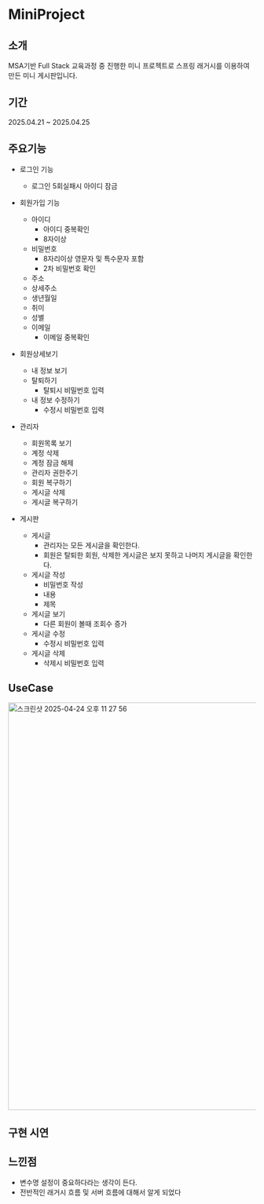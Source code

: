 # MiniProject

## 소개
MSA기반 Full Stack 교육과정 중 진행한 미니 프로젝트로 스프링 래거시를 이용하여 만든 미니 게시판입니다.
## 기간
2025.04.21 ~ 2025.04.25
## 주요기능 
- 로그인 기능
    - 로그인 5회실패시 아이디 잠금 
- 회원가입 기능
    - 아이디
        - 아이디 중복확인 
        - 8자이상
    - 비밀번호
        - 8자리이상 영문자 및 특수문자 포함
        - 2차 비밀번호 확인
    - 주소
    - 상세주소
    - 생년월일
    - 취미
    - 성별
    - 이메일
        - 이메일 중복확인 
      
- 회원상세보기
    - 내 정보 보기
    - 탈퇴하기
      - 탈퇴시 비밀번호 입력  
    - 내 정보 수정하기
      - 수정시 비밀번호 입력 
- 관리자
    - 회원목록 보기
    - 계정 삭제
    - 계정 잠금 해제
    - 관리자 권한주기
    - 회원 복구하기
    - 게시글 삭제
    - 게시글 복구하기
    
- 게시판
    - 게시글
        - 관리자는 모든 게시글을 확인한다.
        - 회원은 탈퇴한 회원, 삭제한 게시글은 보지 못하고 나머지 게시글을 확인한다.
    - 게시글 작성
        - 비밀번호 작성
        - 내용
        - 제목
    - 게시글 보기
        - 다른 회원이 볼때 조회수 증가
    - 게시글 수정
        - 수정시 비밀번호 입력
    - 게시글 삭제
        - 삭제시 비밀번호 입력
## UseCase 
<img width="830" alt="스크린샷 2025-04-24 오후 11 27 56" src="https://github.com/user-attachments/assets/73610e60-695d-4b32-aefc-42d093732a23" />

## 구현 시연

## 느낀점
- 변수명 설정이 중요하다라는 생각이 든다.
- 전반적인 래거시 흐름 및 서버 흐름에 대해서 알게 되었다 

